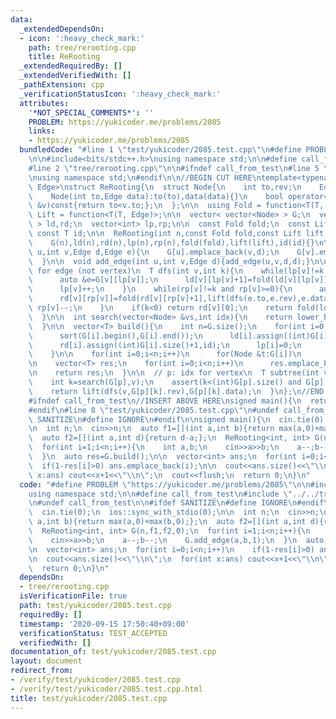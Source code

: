 ```yaml
---
data:
  _extendedDependsOn:
  - icon: ':heavy_check_mark:'
    path: tree/rerooting.cpp
    title: ReRooting
  _extendedRequiredBy: []
  _extendedVerifiedWith: []
  _pathExtension: cpp
  _verificationStatusIcon: ':heavy_check_mark:'
  attributes:
    '*NOT_SPECIAL_COMMENTS*': ''
    PROBLEM: https://yukicoder.me/problems/2085
    links:
    - https://yukicoder.me/problems/2085
  bundledCode: "#line 1 \"test/yukicoder/2085.test.cpp\"\n#define PROBLEM \"https://yukicoder.me/problems/2085\"\
    \n\n#include<bits/stdc++.h>\nusing namespace std;\n\n#define call_from_test\n\
    #line 2 \"tree/rerooting.cpp\"\n\n#ifndef call_from_test\n#line 5 \"tree/rerooting.cpp\"\
    \nusing namespace std;\n#endif\n\n//BEGIN CUT HERE\ntemplate<typename T, typename\
    \ Edge>\nstruct ReRooting{\n  struct Node{\n    int to,rev;\n    Edge data;\n\
    \    Node(int to,Edge data):to(to),data(data){}\n    bool operator<(const Node\
    \ &v)const{return to<v.to;};\n  };\n\n  using Fold = function<T(T, T)>;\n  using\
    \ Lift = function<T(T, Edge)>;\n\n  vector< vector<Node> > G;\n  vector< vector<T>\
    \ > ld,rd;\n  vector<int> lp,rp;\n\n  const Fold fold;\n  const Lift lift;\n \
    \ const T id;\n\n  ReRooting(int n,const Fold fold,const Lift lift,const T id):\n\
    \    G(n),ld(n),rd(n),lp(n),rp(n),fold(fold),lift(lift),id(id){}\n\n  void add_edge(int\
    \ u,int v,Edge d,Edge e){\n    G[u].emplace_back(v,d);\n    G[v].emplace_back(u,e);\n\
    \  }\n\n  void add_edge(int u,int v,Edge d){add_edge(u,v,d,d);}\n\n  // k: idx\
    \ for edge (not vertex)\n  T dfs(int v,int k){\n    while(lp[v]!=k and lp[v]<(int)G[v].size()){\n\
    \      auto &e=G[v][lp[v]];\n      ld[v][lp[v]+1]=fold(ld[v][lp[v]],lift(dfs(e.to,e.rev),e.data));\n\
    \      lp[v]++;\n    }\n    while(rp[v]!=k and rp[v]>=0){\n      auto &e=G[v][rp[v]];\n\
    \      rd[v][rp[v]]=fold(rd[v][rp[v]+1],lift(dfs(e.to,e.rev),e.data));\n     \
    \ rp[v]--;\n    }\n    if(k<0) return rd[v][0];\n    return fold(ld[v][k],rd[v][k+1]);\n\
    \  }\n\n  int search(vector<Node> &vs,int idx){\n    return lower_bound(vs.begin(),vs.end(),Node(idx,vs[0].data))-vs.begin();\n\
    \  }\n\n  vector<T> build(){\n    int n=G.size();\n    for(int i=0;i<n;i++){\n\
    \      sort(G[i].begin(),G[i].end());\n      ld[i].assign((int)G[i].size()+1,id);\n\
    \      rd[i].assign((int)G[i].size()+1,id);\n      lp[i]=0;\n      rp[i]=(int)G[i].size()-1;\n\
    \    }\n\n    for(int i=0;i<n;i++)\n      for(Node &t:G[i])\n        t.rev=search(G[t.to],i);\n\
    \n    vector<T> res;\n    for(int i=0;i<n;i++)\n      res.emplace_back(dfs(i,-1));\n\
    \n    return res;\n  }\n\n  // p: idx for vertex\n  T subtree(int v,int p){\n\
    \    int k=search(G[p],v);\n    assert(k<(int)G[p].size() and G[p][k].to==v);\n\
    \    return lift(dfs(v,G[p][k].rev),G[p][k].data);\n  }\n};\n//END CUT HERE\n\
    #ifndef call_from_test\n//INSERT ABOVE HERE\nsigned main(){\n  return 0;\n}\n\
    #endif\n#line 8 \"test/yukicoder/2085.test.cpp\"\n#undef call_from_test\n\n#ifdef\
    \ SANITIZE\n#define IGNORE\n#endif\n\nsigned main(){\n  cin.tie(0);\n  ios::sync_with_stdio(0);\n\
    \n  int n;\n  cin>>n;\n  auto f1=[](int a,int b){return max(a,0)+max(b,0);};\n\
    \  auto f2=[](int a,int d){return d-a;};\n  ReRooting<int, int> G(n,f1,f2,0);\n\
    \  for(int i=1;i<n;i++){\n    int a,b;\n    cin>>a>>b;\n    a--;b--;\n    G.add_edge(a,b,1);\n\
    \  }\n  auto res=G.build();\n\n  vector<int> ans;\n  for(int i=0;i<n;i++)\n  \
    \  if(1-res[i]>0) ans.emplace_back(i);\n\n  cout<<ans.size()<<\"\\n\";\n  for(int\
    \ x:ans) cout<<x+1<<\"\\n\";\n  cout<<flush;\n  return 0;\n}\n"
  code: "#define PROBLEM \"https://yukicoder.me/problems/2085\"\n\n#include<bits/stdc++.h>\n\
    using namespace std;\n\n#define call_from_test\n#include \"../../tree/rerooting.cpp\"\
    \n#undef call_from_test\n\n#ifdef SANITIZE\n#define IGNORE\n#endif\n\nsigned main(){\n\
    \  cin.tie(0);\n  ios::sync_with_stdio(0);\n\n  int n;\n  cin>>n;\n  auto f1=[](int\
    \ a,int b){return max(a,0)+max(b,0);};\n  auto f2=[](int a,int d){return d-a;};\n\
    \  ReRooting<int, int> G(n,f1,f2,0);\n  for(int i=1;i<n;i++){\n    int a,b;\n\
    \    cin>>a>>b;\n    a--;b--;\n    G.add_edge(a,b,1);\n  }\n  auto res=G.build();\n\
    \n  vector<int> ans;\n  for(int i=0;i<n;i++)\n    if(1-res[i]>0) ans.emplace_back(i);\n\
    \n  cout<<ans.size()<<\"\\n\";\n  for(int x:ans) cout<<x+1<<\"\\n\";\n  cout<<flush;\n\
    \  return 0;\n}\n"
  dependsOn:
  - tree/rerooting.cpp
  isVerificationFile: true
  path: test/yukicoder/2085.test.cpp
  requiredBy: []
  timestamp: '2020-09-15 17:50:40+09:00'
  verificationStatus: TEST_ACCEPTED
  verifiedWith: []
documentation_of: test/yukicoder/2085.test.cpp
layout: document
redirect_from:
- /verify/test/yukicoder/2085.test.cpp
- /verify/test/yukicoder/2085.test.cpp.html
title: test/yukicoder/2085.test.cpp
---
```

